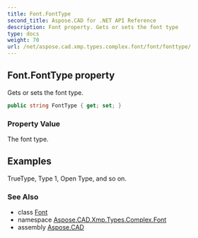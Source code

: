 ```yaml
---
title: Font.FontType
second_title: Aspose.CAD for .NET API Reference
description: Font property. Gets or sets the font type
type: docs
weight: 70
url: /net/aspose.cad.xmp.types.complex.font/font/fonttype/
---
```

## Font.FontType property

Gets or sets the font type.

```csharp
public string FontType { get; set; }
```

### Property Value

The font type.

## Examples

TrueType, Type 1, Open Type, and so on.

### See Also

* class [Font](../)
* namespace [Aspose.CAD.Xmp.Types.Complex.Font](../../../aspose.cad.xmp.types.complex.font/)
* assembly [Aspose.CAD](../../../)


